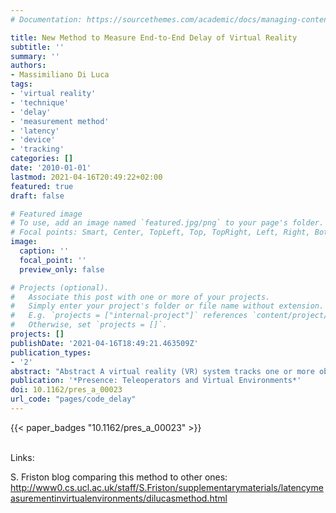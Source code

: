```yaml
---
# Documentation: https://sourcethemes.com/academic/docs/managing-content/

title: New Method to Measure End-to-End Delay of Virtual Reality
subtitle: ''
summary: ''
authors:
- Massimiliano Di Luca
tags:
- 'virtual reality'
- 'technique'
- 'delay'
- 'measurement method'
- 'latency'
- 'device'
- 'tracking'
categories: []
date: '2010-01-01'
lastmod: 2021-04-16T20:49:22+02:00
featured: true
draft: false

# Featured image
# To use, add an image named `featured.jpg/png` to your page's folder.
# Focal points: Smart, Center, TopLeft, Top, TopRight, Left, Right, BottomLeft, Bottom, BottomRight.
image:
  caption: ''
  focal_point: ''
  preview_only: false

# Projects (optional).
#   Associate this post with one or more of your projects.
#   Simply enter your project's folder or file name without extension.
#   E.g. `projects = ["internal-project"]` references `content/project/deep-learning/index.md`.
#   Otherwise, set `projects = []`.
projects: []
publishDate: '2021-04-16T18:49:21.463509Z'
publication_types:
- '2'
abstract: "Abstract A virtual reality (VR) system tracks one or more objects to generate the depiction of a virtual environment from the user's vantage point. No system achieves this instantaneously: changes in the depicted virtual environment are delayed from changes in the position of the objects being tracked. In this paper, a method is proposed to quantify this time difference, the end-to-end delay of the VR system. Two light-sensing devices and two luminance gradients are used to simultaneously encode the position of one tracked object and its virtual counterpart. One light-sensing device is attached to the tracked object and it captures light from the gradient in the physical environment. The other device captures light from the gradient in the virtual environment. A measurement is obtained by moving the tracked object repetitively (by hand) across the gradient. The end-to-end delay is the asynchrony between the signals generated by the two light-sensing devices. The results collected with oscillatory movements performed at different frequencies indicate that for some VR systems, the end-to-end delay might not be constant but could vary as a function of the oscillation frequency."
publication: '*Presence: Teleoperators and Virtual Environments*'
doi: 10.1162/pres_a_00023
url_code: "pages/code_delay"
---
```


{{< paper_badges "10.1162/pres_a_00023" >}}

<br>Links:<br>

S. Friston blog comparing this method to other ones: <a href="http://www0.cs.ucl.ac.uk/staff/S.Friston/supplementarymaterials/latencymeasurementinvirtualenvironments/dilucasmethod.html">http://www0.cs.ucl.ac.uk/staff/S.Friston/supplementarymaterials/latencymeasurementinvirtualenvironments/dilucasmethod.html</a>

<br>
